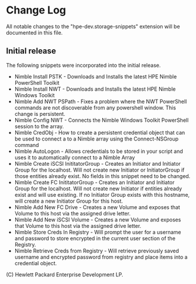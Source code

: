 # Change Log
All notable changes to the "hpe-dev.storage-snippets" extension will be documented in this file.

## Initial release
The following snippets were incorporated into the initial release.
* Nimble Install PSTK - Downloads and Installs the latest HPE Nimble PowerShell Toolkit
* Nimble Install NWT - Downloads and Installs the latest HPE Nimble Windows Toolkit
* Nimble Add NWT PSPath - Fixes a problem where the NWT PowerShell commands are not discoverable from any powershell window. This change is persistent.
* Nimble Config NWT - Connects the Nimble Windows Toolkit PowerShell session to the array.
* Nimble CredObj - How to create a persistent credential object that can be used to connect a to a Nimble array using the Connect-NSGroup command
* Nimble AutoLogon - Allows credentials to be stored in your script and uses it to automatically connect to a Nimble Array
* Nimble Create iSCSI InititatorGroup - Creates an Initiator and Initiator Group for the localhost. Will not create new Initiator or InitiatorGroup if those entities already exist. No fields in this snippet need to be changed.
* Nimble Create FC InititatorGroup - Creates an Initiator and Initiator Group for the localhost. Will not create new Initiator if entities already exist and will use existing. If no Initiator Group exists with this hostname, will create a new Initiator Group for this host.
* Nimble Add New FC Drive - Creates a new Volume and exposes that Volume to this host via the assigned drive letter.
* Nimble Add New iSCSI Volume - Creates a new Volume and exposes that Volume to this host via the assigned drive letter.
* Nimble Store Creds In Registry - Will prompt the user for a username and password to store encrypted in the current user section of the Registry.
* Nimble Retrieve Creds from Registry - Will retrieve previously saved username and encrypted password from registry and place items into a credential object. 

(C) Hewlett Packard Enterprise Development LP.